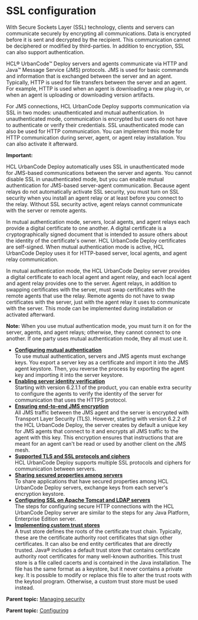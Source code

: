 # SSL configuration

With Secure Sockets Layer \(SSL\) technology, clients and servers can communicate securely by encrypting all communications. Data is encrypted before it is sent and decrypted by the recipient. This communication cannot be deciphered or modified by third-parties. In addition to encryption, SSL can also support authentication.

HCL® UrbanCode™ Deploy servers and agents communicate via HTTP and Java™ Message Service \(JMS\) protocols. JMS is used for basic commands and information that is exchanged between the server and an agent. Typically, HTTP is used for file transfers between the server and an agent. For example, HTTP is used when an agent is downloading a new plug-in, or when an agent is uploading or downloading version artifacts.

For JMS connections, HCL UrbanCode Deploy supports communication via SSL in two modes: unauthenticated and mutual authentication. In unauthenticated mode, communication is encrypted but users do not have to authenticate or verify their credentials. SSL unauthenticated mode can also be used for HTTP communication. You can implement this mode for HTTP communication during server, agent, or agent relay installation. You can also activate it afterward.

**Important:** 

HCL UrbanCode Deploy automatically uses SSL in unauthenticated mode for JMS-based communications between the server and agents. You cannot disable SSL in unauthenticated mode, but you can enable mutual authentication for JMS-based server-agent communication. Because agent relays do not automatically activate SSL security, you must turn on SSL security when you install an agent relay or at least before you connect to the relay. Without SSL security active, agent relays cannot communicate with the server or remote agents.

In mutual authentication mode, servers, local agents, and agent relays each provide a digital certificate to one another. A digital certificate is a cryptographically signed document that is intended to assure others about the identity of the certificate's owner. HCL UrbanCode Deploy certificates are self-signed. When mutual authentication mode is active, HCL UrbanCode Deploy uses it for HTTP-based server, local agents, and agent relay communication.

In mutual authentication mode, the HCL UrbanCode Deploy server provides a digital certificate to each local agent and agent relay, and each local agent and agent relay provides one to the server. Agent relays, in addition to swapping certificates with the server, must swap certificates with the remote agents that use the relay. Remote agents do not have to swap certificates with the server, just with the agent relay it uses to communicate with the server. This mode can be implemented during installation or activated afterward.

**Note:** When you use mutual authentication mode, you must turn it on for the server, agents, and agent relays; otherwise, they cannot connect to one another. If one party uses mutual authentication mode, they all must use it.

-   **[Configuring mutual authentication](../../com.ibm.udeploy.install.doc/topics/ssl_mutual_auth.md)**  
To use mutual authentication, servers and JMS agents must exchange keys. You export a server key as a certificate and import it into the JMS agent keystore. Then, you reverse the process by exporting the agent key and importing it into the server keystore.
-   **[Enabling server identity verification](../../com.ibm.udeploy.install.doc/topics/ssl_addl_security.md)**  
Starting with version 6.2.1.1 of the product, you can enable extra security to configure the agents to verify the identity of the server for communication that uses the HTTPS protocol.
-   **[Ensuring end-to-end JMS encryption](../../com.ibm.udeploy.install.doc/topics/ssl_addl_security_2.md)**  
All JMS traffic between the JMS agent and the server is encrypted with Transport Layer Security \(TLS\). However, starting with version 6.2.2 of the HCL UrbanCode Deploy, the server creates by default a unique key for JMS agents that connect to it and encrypts all JMS traffic to the agent with this key. This encryption ensures that instructions that are meant for an agent can't be read or used by another client on the JMS mesh.
-   **[Supported TLS and SSL protocols and ciphers](../../com.ibm.udeploy.install.doc/topics/ssl_compatibility.md)**  
HCL UrbanCode Deploy supports multiple SSL protocols and ciphers for communication between servers.
-   **[Sharing secured properties among servers](../../com.ibm.udeploy.install.doc/topics/ssl_mutual_authServers.md)**  
To share applications that have secured properties among HCL UrbanCode Deploy servers, exchange keys from each server's encryption keystore.
-   **[Configuring SSL on Apache Tomcat and LDAP servers](../../com.ibm.udeploy.doc/topics/ssl_config.md)**  
The steps for configuring secure HTTP connections with the HCL UrbanCode Deploy server are similar to the steps for any Java Platform, Enterprise Edition server.
-   **[Implementing custom trust stores](../../com.ibm.udeploy.admin.doc/topics/ssl_truststores.md)**  
A trust store defines the roots of the certificate trust chain. Typically, these are the certificate authority root certificates that sign other certificates. It can also be end entity certificates that are directly trusted. Java® includes a default trust store that contains certificate authority root certificates for many well-known authorities. This trust store is a file called cacerts and is contained in the Java installation. The file has the same format as a keystore, but it never contains a private key. It is possible to modify or replace this file to alter the trust roots with the keytool program. Otherwise, a custom trust store must be used instead.

**Parent topic:** [Managing security](../../com.ibm.udeploy.admin.doc/topics/security_ch.md)

**Parent topic:** [Configuring](../topics/c_node_configuring.md)

